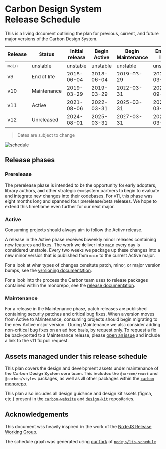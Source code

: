 # Carbon Design System Release Schedule

This is a living document outlining the plan for previous, current, and future
major versions of the Carbon Design System.

| Release | Status      | Initial release | Begin Active | Begin Maintenance | End of life |
| ------- | ----------- | --------------- | ------------ | ----------------- | ----------- |
| `main`  | unstable    | unstable        | unstable     | unstable          | unstable    |
| v9      | End of life | 2018-06-04      | 2018-06-04   | 2019-03-29        | 2022-03-31  |
| v10     | Maintenance | 2019-03-29      | 2019-03-29   | 2022-03-31        | 2024-09-31  |
| v11     | Active      | 2021-08-06      | 2022-03-31   | 2025-03-31        | 2027-03-31  |
| v12     | Unreleased  | 2024-08-01      | 2025-03-31   | 2027-03-31        | 2029-03-31  |

> Dates are subject to change

![schedule](https://github.com/carbon-design-system/carbon-website/assets/3360588/02d05990-200c-4380-8acd-82dfbc27483d)

## Release phases

### Prerelease

The prerelease phase is intended to be the opportunity for early adopters,
library authors, and other strategic ecosystem partners to begin to evaluate and
integrate new changes into their codebases. For v11, this phase was eight months
long and spanned four prerelease/beta releases. We hope to extend this timeframe
even further for our next major.

### Active

Consuming projects should always aim to follow the Active release.

A release in the Active phase receives biweekly minor releases containing new
features and fixes. The work we deliver into `main` every day is considered
unstable. Every two weeks we package up these changes into a new minor version
that is published from `main` to the current Active major.

For a look at what types of changes consitute patch, minor, or major version
bumps, see the
[versioning documentation](https://github.com/carbon-design-system/carbon/blob/main/docs/guides/versioning.md).

For a look into the process the Carbon team uses to release packages contained
within the monorepo, see the
[release documentation](https://github.com/carbon-design-system/carbon/blob/main/docs/release.md).

### Maintenance

For a release in the Maintenance phase, patch releases are published containing
security patches and critical bug fixes. When a version moves from Active to
Maintenance, consuming projects should begin migrating to the new Active major
version.  During Maintenance we also consider adding non-critical bug fixes on
an ad hoc basis, by request only. To request a fix be back-ported to a
Maintenance release, please
[open an issue](https://github.com/carbon-design-system/carbon/issues/new?assignees=&labels=type%3A+bug+%F0%9F%90%9B&projects=&template=BUG_REPORT.yaml&title=%5BBug%5D%3A+)
and include a link to the v11 fix pull request.

## Assets managed under this release schedule

This plan covers the design and development assets under maintenance of the
Carbon Design System core team. This includes the `@carbon/react` and
`@carbon/styles` packages, as well as all other packages within the
[`carbon` monorepo](https://github.com/carbon-design-system/carbon).

This plan also includes all design guidance and design kit assets (figma, etc.)
present in the
[`carbon-website`](https://github.com/carbon-design-system/carbon-website) and
[`design-kit`](https://github.com/carbon-design-system/carbon-design-kit)
repositories.

## Acknowledgements

This document was heavily inspired by the work of the
[NodeJS Release Working Group](https://github.com/nodejs/release).

The schedule graph was generated using
[our fork](https://github.com/carbon-design-system/lts-schedule) of
[`nodejs/lts-schedule`](https://github.com/nodejs/lts-schedule)
